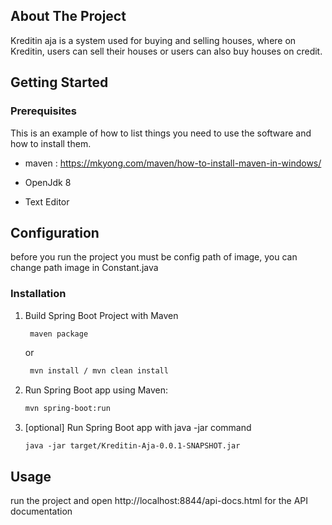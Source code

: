 <!-- ABOUT THE PROJECT -->
## About The Project

Kreditin aja is a system used for buying and selling houses, 
where on Kreditin, users can sell their houses or users can also buy houses on credit.



<!-- GETTING STARTED -->
## Getting Started

### Prerequisites

This is an example of how to list things you need to use the software and how to install them.
* maven : 
  https://mkyong.com/maven/how-to-install-maven-in-windows/

* OpenJdk 8
* Text Editor

## Configuration
before you run the project you must be config path
of image, you can change path image in Constant.java
  
### Installation

1. Build Spring Boot Project with Maven
   ```sh
    maven package
   ```
   or
   
   ```sh
    mvn install / mvn clean install
   ```
2. Run Spring Boot app using Maven: 
   ```sh
   mvn spring-boot:run
   ```
3. [optional] Run Spring Boot app with java -jar command
   ```JS
   java -jar target/Kreditin-Aja-0.0.1-SNAPSHOT.jar
   ```

<!-- USAGE EXAMPLES -->
## Usage

run the project and open http://localhost:8844/api-docs.html for the API documentation 

